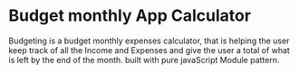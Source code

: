 # Budget monthly App Calculator

Budgeting is a budget monthly expenses calculator, that is helping the user keep track of all the Income and Expenses and give the user a total of what is left by the end of the month. built with pure javaScript Module pattern.